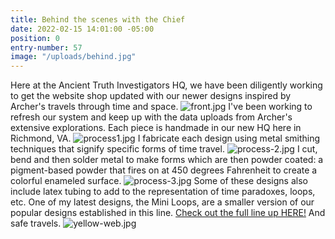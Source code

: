 ```yaml
---
title: Behind the scenes with the Chief
date: 2022-02-15 14:01:00 -05:00
position: 0
entry-number: 57
image: "/uploads/behind.jpg"
---
```


Here at the Ancient Truth Investigators HQ, we have been diligently working to get the website shop updated with our newer designs inspired by Archer's travels through time and space.
![front.jpg](/uploads/front.jpg)
I've been working to refresh our system and keep up with the data uploads from Archer's extensive explorations. Each piece is handmade in our new HQ here in Richmond, VA.
![process1.jpg](/uploads/process1.jpg)
I fabricate each design using metal smithing techniques that signify specific forms of time travel.
![process-2.jpg](/uploads/process-2.jpg)
I cut, bend and then solder metal to make forms which are then powder coated: a pigment-based powder that fires on at 450 degrees Fahrenheit to create a colorful enameled surface.
![process-3.jpg](/uploads/process-3.jpg)
Some of these designs also include latex tubing to add to the representation of time paradoxes, loops, etc. One of my latest designs, the Mini Loops, are a smaller version of our popular designs established in this line.
[Check out the full line up HERE!](https://ancienttruthinvestigators.com/shop/) And safe travels.
![yellow-web.jpg](/uploads/yellow-web.jpg)